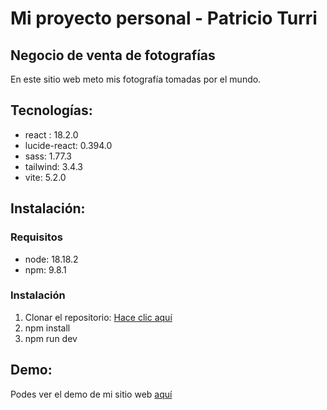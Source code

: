 # Mi proyecto personal - Patricio Turri #
## Negocio de venta de fotografías ##
En este sitio web meto mis fotografía tomadas por el mundo.

## Tecnologías: ##
* react : 18.2.0
* lucide-react: 0.394.0
* sass: 1.77.3
* tailwind: 3.4.3
* vite: 5.2.0

## Instalación: ##

### Requisitos ###

* node: 18.18.2
* npm: 9.8.1

### Instalación ###

1. Clonar el repositorio: [Hace clic aquí](https://github.com/PatricioAugustoTurri/ProyectoFinalReact-PatricioTurri)
2. npm install
3. npm run dev

## Demo: ##

Podes ver el demo de mi sitio web [aquí](https://proyecto-final-react-patricio-turri-jfr9.vercel.app/)

